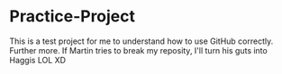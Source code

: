 # Practice-Project
This is a test project for me to understand how to use GitHub correctly.
Further more. If Martin tries to break my reposity, I'll turn his guts into Haggis LOL XD
